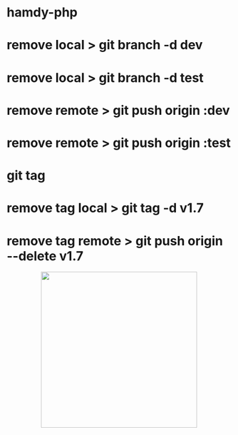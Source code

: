 # hamdy-php
# remove local > git branch -d dev
# remove local > git branch -d test
# remove remote > git push origin :dev
# remove remote > git push origin :test
# git tag 
# remove tag local > git tag -d v1.7
# remove tag remote > git push origin --delete v1.7

<p align="center">
  <img src="22.jpeg" width="350">
</p>

